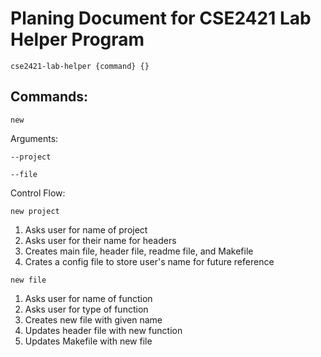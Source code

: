 # Planing Document for CSE2421 Lab Helper Program


```console
cse2421-lab-helper {command} {}
```

## Commands:

```new ```

Arguments:

```--project```

```--file```

Control Flow:


```new project```
1. Asks user for name of project
2. Asks user for their name for headers
3. Creates main file, header file, readme file, and Makefile
4. Crates a config file to store user's name for future reference


```new file```
1. Asks user for name of function
2. Asks user for type of function
3. Creates new file with given name
4. Updates header file with new function
5. Updates Makefile with new file

